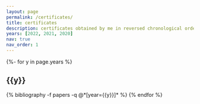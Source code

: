 ```yaml
---
layout: page
permalink: /certificates/
title: certificates
description: certificates obtained by me in reversed chronological order.
years: [2022, 2021, 2020]
nav: true
nav_order: 1
---
```

<!-- _pages/certificates.md -->
<div class="publications">

{%- for y in page.years %}
  <h2 class="year">{{y}}</h2>
  {% bibliography -f papers -q @*[year={{y}}]* %}
{% endfor %}

</div>

